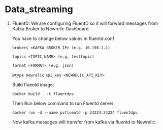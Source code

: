 # Data_streaming

1. FluentD: We are configuring FluentD so it will forward messages from Kafka Broker to Newrelic Dashboard.

    You have to change below values in fluentd.conf
    
    ``brokers <KAFKA_BROKER_IP> (e.g. 10.190.1.1)``
   
    ``topics <TOPIC_NAME> (e.g. testtopic)``
   
    ``format <FORMAT> (e.g. json)``
    
    ``@type newrelic``
    ``api_key <NEWRELIC_API_KEY>``
    
    Build fluentd image:
    
    ``docker build . -t fluentdpv``
    
    Then Run below command to run Fluentd server
    
    ``docker run -d --name pvfluentd -p 24224:24224 fluentdpv``
    
    Now kafka messages will transfer from kafka via fluentd to Newrelic.
